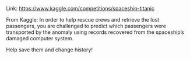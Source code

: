 Link: https://www.kaggle.com/competitions/spaceship-titanic

From Kaggle:
In order to help rescue crews and retrieve the lost passengers, you are challenged to predict which passengers were transported
by the anomaly using records recovered from the spaceship’s damaged computer system.

Help save them and change history!
